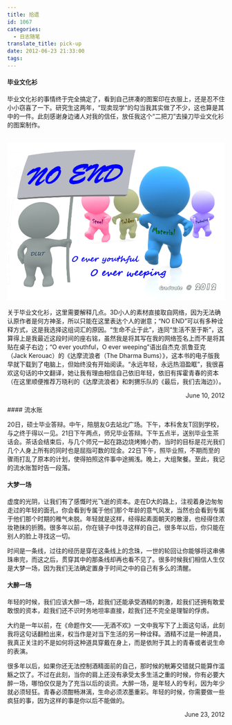 ```yaml
---
title: 拾遗
id: 1067
categories:
  - 日志随笔
translate_title: pick-up
date: 2012-06-23 21:33:00
tags:
---
```


#### 毕业文化衫

毕业文化衫的事情终于完全搞定了，看到自己拼凑的图案印在衣服上，还是忍不住小小窃喜了一下。研究生这两年，“现卖现学”的勾当我其实做了不少，这也算是其中的一件。此刻感谢身边诸人对我的信任，放任我这个“二把刀”去操刀毕业文化衫的图案制作。

 ![](/assets/img/blogimgs/logo-Graduate.jpg)

关于毕业文化衫，这里需要解释几点。3D小人的素材直接取自网络，因为无法确认原作者是何方神圣，所以只能在这里表达个人的谢意；“NO END”可以有多种诠释方式，这是我选择这组词汇的原因。“生命不止于此”，连同“生活不至于斯”，这算得上是我最近这段时间的座右铭，虽然我是将其写在我的网络签名上而不是将其贴在桌子右边；“O ever youthful，O ever weeping”语出自杰克·凯鲁亚克（Jack Kerouac）的《达摩流浪者（The Dharma Bums）》，这本书的电子版我早就下载到了电脑上，但始终没有开始阅读。“永远年轻，永远热泪盈眶”，我很喜欢这句话的中文翻译，她让我有理由相信自己依旧年轻，依旧有挥霍青春的资本（在这里顺便推荐万晓利的《达摩流浪者》和刺猬乐队的《最后，我们去海边》）。

<p align='right'>June 10, 2012</p>
#### 流水账

20日，硕士毕业答辩。中午，陪朋友G去站北广场。下午，本科舍友T回到学校，与之终于得以一见。21日下午两点，师兄毕业答辩。下午五点半，送别毕业生茶话会。茶话会结束后，与几个师兄一起在路边烧烤摊小酌，当时的目标是花光我们几个人身上所有的同时也是屈指可数的现金。22日下午，照毕业照，不期而至的骤雨打乱了原本的计划，使得拍照这件事中途搁浅。晚上，大组聚餐。至此，我记的流水账暂时告一段落。

#### 大梦一场

虚度的光阴，让我们有了感慨时光飞逝的资本。走在D大的路上，注视着身边匆匆走过的年轻的面孔，你会看到专属于他们那个年龄的意气风发，当然也会看到专属于他们那个时期的稚气未脱。年轻就是这样，经得起素面朝天的散漫，也经得住浓妆艳抹的折腾。很多年以前，你在镜子中找寻这样的自己，很多年以后，你只能在别人的脸上寻找这一切。

时间是一条线，过往的经历是穿在这条线上的念珠，一世的轮回让你能够将这串佛珠串完，而这之后，贯穿其中的那条线却再也看不见了。很多时候我们相信人生仅是大梦一场，因为我们无法确定置身于时间之中的自己有多么的清醒。

#### 大醉一场

年轻的时候，我们应该大醉一场，趁我们还能承受酒精的刺激，趁我们还拥有敢爱敢恨的资本，趁我们还不识时务地坦率直接，趁我们还不完全是理智的俘虏。

大约是一年以前，在《命题作文——无酒不欢》一文中我写下了上面这句话，此刻我将这句话翻检出来，权当作是对当下生活的另一种诠释。酒精不过是一种道具，我真正关注的不是如何将这种道具穿戴在身上，而是依附于其上的青春或者说生命的表演。

很多年以后，如果你还无法控制酒精面前的自己，那时候的觥筹交错就只能算作滥觞之饮了。不过在此刻，当你的肩上还没有承受太多生活之重的时候，你有必要大醉一场，哪怕仅仅是为了充当以后的谈资。大醉一场，是年轻人的专利，因为年少就必须轻狂。青春必须酣畅淋漓，生命必须浓墨重彩。年轻的时候，你需要做一些疯狂的事，因为这样的事是你以后不能做的。
<p align='right'>June 23, 2012</p>
